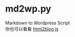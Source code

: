 # md2wp.py
Markdown to Wordpress Script  
你也可以看看 [html2blog.js](https://github.com/University-Of-Fool/html2blog.js)
